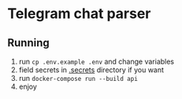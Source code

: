 # Telegram chat parser

## Running

1. run `cp .env.example .env` and change variables
2. field secrets in [.secrets](.secrets) directory if you want
3. run `docker-compose run --build api`
4. enjoy